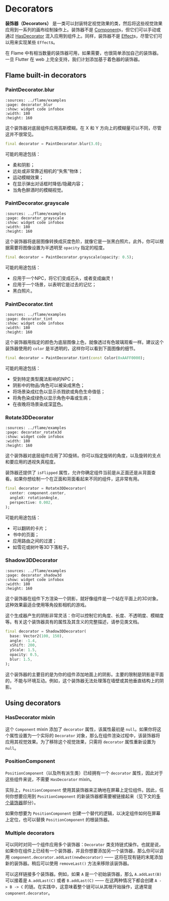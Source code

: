 # Decorators

**装饰器（Decorators）** 是一类可以封装特定视觉效果的类，然后将这些视觉效果应用到一系列的画布绘制操作上。装饰器不是 [Component]s，但它们可以手动或通过 [HasDecorator] 混入应用到组件上。同样，装饰器不是 [Effect]s，尽管它们可以用来实现某些 `Effect`s。

在 Flame 中有相当数量的装饰器可用，如果需要，也很简单添加自己的装饰器。一旦 Flutter 在 web 上完全支持，我们计划添加基于着色器的装饰器。


## Flame built-in decorators


### PaintDecorator.blur

```{flutter-app}
:sources: ../flame/examples
:page: decorator_blur
:show: widget code infobox
:width: 180
:height: 160
```

这个装饰器对底层组件应用高斯模糊。在 X 和 Y 方向上的模糊量可以不同，尽管这并不很常见。

```dart
final decorator = PaintDecorator.blur(3.0);
```

可能的用途包括：

- 柔和阴影；
- 远处或非常靠近相机的“失焦”物体；
- 运动模糊效果；
- 在显示弹出对话框时降低/隐藏内容；
- 当角色醉酒时的模糊视觉。


### PaintDecorator.grayscale

```{flutter-app}
:sources: ../flame/examples
:page: decorator_grayscale
:show: widget code infobox
:width: 180
:height: 160
```

这个装饰器将底层图像转换成灰度色阶，就像它是一张黑白照片。此外，你可以根据需要将图像设置为半透明至 `opacity` 指定的程度。

```dart
final decorator = PaintDecorator.grayscale(opacity: 0.5);
```

可能的用途包括：

- 应用于一个NPC，将它们变成石头，或者变成幽灵！
- 应用于一个场景，以表明它是过去的记忆；
- 黑白照片。


### PaintDecorator.tint

```{flutter-app}
:sources: ../flame/examples
:page: decorator_tint
:show: widget code infobox
:width: 180
:height: 160
```

这个装饰器用指定的颜色为底层图像上色，就像透过有色玻璃观看一样。建议这个装饰器使用的 `color` 是半透明的，这样你可以看到下面图像的细节。

```dart
final decorator = PaintDecorator.tint(const Color(0xAAFF0000);
```

可能的用途包括：

- 受到特定类型魔法影响的NPC；
- 阴影中的物品/角色可以被染成黑色；
- 将场景染成红色以显示杀戮欲或角色生命值低；
- 将角色染成绿色以显示角色中毒或生病；
- 在夜晚将场景染成深蓝色。


### Rotate3DDecorator

```{flutter-app}
:sources: ../flame/examples
:page: decorator_rotate3d
:show: widget code infobox
:width: 180
:height: 160
```

这个装饰器对底层组件应用了3D旋转。你可以指定旋转的角度，以及旋转的支点和要应用的透视失真程度。

装饰器还提供了 `isFlipped` 属性，允许你确定组件当前是从正面还是从背面查看。如果你想绘制一个在正面和背面看起来不同的组件，这非常有用。

```dart
final decorator = Rotate3DDecorator(
  center: component.center,
  angleX: rotationAngle,
  perspective: 0.002,
);
```

可能的用途包括：

- 可以翻转的卡片；
- 书中的页面；
- 应用路由之间的过渡；
- 如雪花或树叶等3D下落粒子。


### Shadow3DDecorator

```{flutter-app}
:sources: ../flame/examples
:page: decorator_shadow3d
:show: widget code infobox
:width: 180
:height: 160
```

这个装饰器在组件下方渲染一个阴影，就好像组件是一个站在平面上的3D对象。这种效果最适合使用等角投影相机的游戏。

这个生成器产生的阴影非常灵活：你可以控制它的角度、长度、不透明度、模糊度等。有关这个装饰器具有的属性及其含义的完整描述，请参见类文档。

```dart
final decorator = Shadow3DDecorator(
  base: Vector2(100, 150),
  angle: -1.4,
  xShift: 200,
  yScale: 1.5,
  opacity: 0.5,
  blur: 1.5,
);
```

这个装饰器的主要目的是为你的组件添加地面上的阴影。主要的限制是阴影是平面的，不能与环境互动。例如，这个装饰器无法处理落在墙壁或其他垂直结构上的阴影。


## Using decorators


### HasDecorator mixin

这个 `Component` mixin 添加了 `decorator` 属性，该属性最初是 `null`。如果你将这个属性设置为一个实际的 `Decorator` 对象，那么在组件渲染过程中，该装饰器将应用其视觉效果。为了移除这个视觉效果，只需将 `decorator` 属性重新设置为 `null`。


### PositionComponent

`PositionComponent`（以及所有派生类）已经拥有一个 `decorator` 属性，因此对于这些组件来说，不需要 `HasDecorator` mixin。

实际上，`PositionComponent` 使用其装饰器来正确地在屏幕上定位组件。因此，任何你想要应用到 `PositionComponent` 的新装饰器都需要被链接起来（见下文的[多个装饰器](#multiple-decorators)部分）。

如果你想要为 `PositionComponent` 创建一个替代的逻辑，以决定组件如何在屏幕上定位，也可以替换 `PositionComponent` 的根装饰器。


### Multiple decorators

可以同时对同一个组件应用多个装饰器：`Decorator` 类支持链式操作。也就是说，如果你在组件上已经有一个装饰器，并且你想要添加另一个装饰器，那么你可以调用 `component.decorator.addLast(newDecorator)` —— 这将在现有链的末尾添加新的装饰器。稍后可以使用 `removeLast()` 方法来移除该装饰器。

可以这样链接多个装饰器。例如，如果 `A` 是一个初始装饰器，那么 `A.addLast(B)` 可以接着是 `A.addLast(C)` 或者 `B.addLast(C)` —— 在这两种情况下都会创建 `A -> B -> C` 的链。在实践中，这意味着整个链可以从其根开始操作，这通常是 `component.decorator`。


[Component]: ../../flame/components.md#component
[Effect]: ../../flame/effects.md
[HasDecorator]: #hasdecorator-mixin

